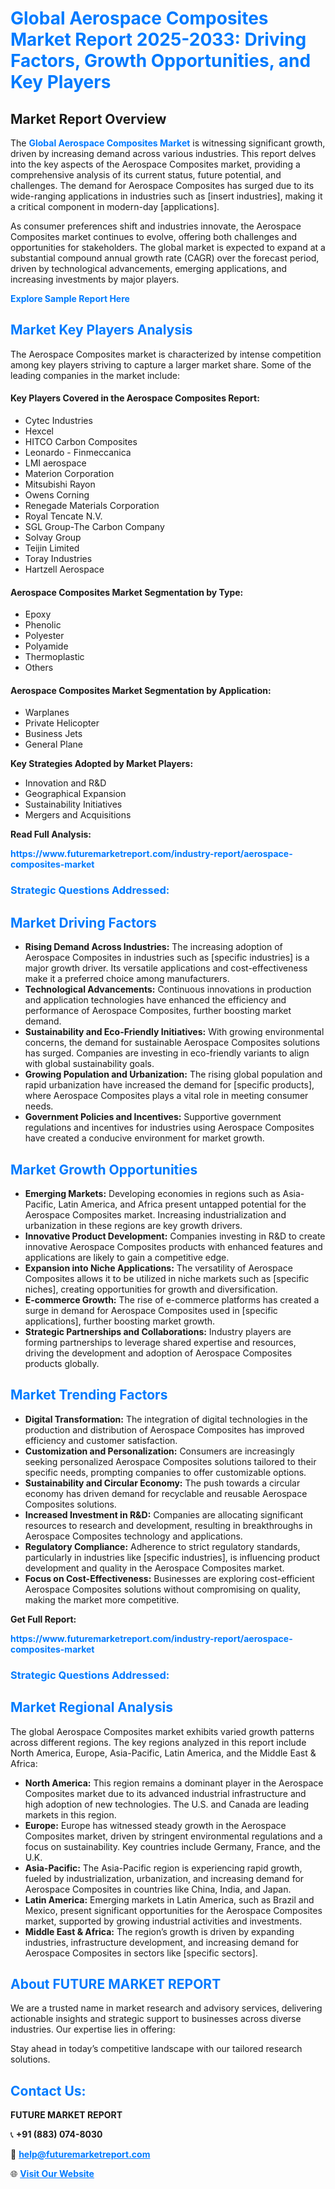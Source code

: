<h1 style="color: #007BFF;">Global Aerospace Composites Market Report 2025-2033: Driving Factors, Growth Opportunities, and Key Players</h1>

<section id="overview">
<h2>Market Report Overview</h2>
<p>The <a href="https://www.futuremarketreport.com/industry-report/aerospace-composites-market" style="color: #007BFF; text-decoration: none;"><strong>Global Aerospace Composites Market</strong></a> is witnessing significant growth, driven by increasing demand across various industries. This report delves into the key aspects of the Aerospace Composites market, providing a comprehensive analysis of its current status, future potential, and challenges. The demand for Aerospace Composites has surged due to its wide-ranging applications in industries such as [insert industries], making it a critical component in modern-day [applications].</p>
<p>As consumer preferences shift and industries innovate, the Aerospace Composites market continues to evolve, offering both challenges and opportunities for stakeholders. The global market is expected to expand at a substantial compound annual growth rate (CAGR) over the forecast period, driven by technological advancements, emerging applications, and increasing investments by major players.</p>
</section>

<section id="overview">
<p><a href="https://www.futuremarketreport.com/request-sample/reportId=105653" style="color: #007BFF; text-decoration: none;"><strong>Explore Sample Report Here</strong></a></p>
</section>

<section id="key-players">
<h2 style="color: #007BFF;">Market Key Players Analysis</h2>
<p>The Aerospace Composites market is characterized by intense competition among key players striving to capture a larger market share. Some of the leading companies in the market include:</p>
<h4>Key Players Covered in the Aerospace Composites Report:</h4>
<ul><li>Cytec Industries</li><li>Hexcel</li><li>HITCO Carbon Composites</li><li>Leonardo - Finmeccanica</li><li>LMI aerospace</li><li>Materion Corporation</li><li>Mitsubishi Rayon</li><li>Owens Corning</li><li>Renegade Materials Corporation</li><li>Royal Tencate N.V.</li><li>SGL Group-The Carbon Company</li><li>Solvay Group</li><li>Teijin Limited</li><li>Toray Industries</li><li>Hartzell Aerospace</li></ul>
<h4>Aerospace Composites Market Segmentation by Type:</h4>
<ul><li>Epoxy</li><li>Phenolic</li><li>Polyester</li><li>Polyamide</li><li>Thermoplastic</li><li>Others</li></ul>

<h4>Aerospace Composites Market Segmentation by Application:</h4>
<ul><li>Warplanes</li><li>Private Helicopter</li><li>Business Jets</li><li>General Plane</li></ul>
<p><strong>Key Strategies Adopted by Market Players:</strong></p>
<ul>
<li>Innovation and R&D</li>
<li>Geographical Expansion</li>
<li>Sustainability Initiatives</li>
<li>Mergers and Acquisitions</li>
</ul>
</section>

<section>
<p><strong>Read Full Analysis: </strong></p><a href="https://www.futuremarketreport.com/industry-report/aerospace-composites-market" style="color: #007BFF; text-decoration: none;"><strong>https://www.futuremarketreport.com/industry-report/aerospace-composites-market</strong></a>
<h3 style="color: #007BFF;">Strategic Questions Addressed:</h3>
</section>

<section id="driving-factors">
<h2 style="color: #007BFF;">Market Driving Factors</h2>
<ul>
<li><strong>Rising Demand Across Industries:</strong> The increasing adoption of Aerospace Composites in industries such as [specific industries] is a major growth driver. Its versatile applications and cost-effectiveness make it a preferred choice among manufacturers.</li>
<li><strong>Technological Advancements:</strong> Continuous innovations in production and application technologies have enhanced the efficiency and performance of Aerospace Composites, further boosting market demand.</li>
<li><strong>Sustainability and Eco-Friendly Initiatives:</strong> With growing environmental concerns, the demand for sustainable Aerospace Composites solutions has surged. Companies are investing in eco-friendly variants to align with global sustainability goals.</li>
<li><strong>Growing Population and Urbanization:</strong> The rising global population and rapid urbanization have increased the demand for [specific products], where Aerospace Composites plays a vital role in meeting consumer needs.</li>
<li><strong>Government Policies and Incentives:</strong> Supportive government regulations and incentives for industries using Aerospace Composites have created a conducive environment for market growth.</li>
</ul>
</section>

<section id="growth-opportunities">
<h2 style="color: #007BFF;">Market Growth Opportunities</h2>
<ul>
<li><strong>Emerging Markets:</strong> Developing economies in regions such as Asia-Pacific, Latin America, and Africa present untapped potential for the Aerospace Composites market. Increasing industrialization and urbanization in these regions are key growth drivers.</li>
<li><strong>Innovative Product Development:</strong> Companies investing in R&D to create innovative Aerospace Composites products with enhanced features and applications are likely to gain a competitive edge.</li>
<li><strong>Expansion into Niche Applications:</strong> The versatility of Aerospace Composites allows it to be utilized in niche markets such as [specific niches], creating opportunities for growth and diversification.</li>
<li><strong>E-commerce Growth:</strong> The rise of e-commerce platforms has created a surge in demand for Aerospace Composites used in [specific applications], further boosting market growth.</li>
<li><strong>Strategic Partnerships and Collaborations:</strong> Industry players are forming partnerships to leverage shared expertise and resources, driving the development and adoption of Aerospace Composites products globally.</li>
</ul>
</section>

<section id="trending-factors">
<h2 style="color: #007BFF;">Market Trending Factors</h2>
<ul>
<li><strong>Digital Transformation:</strong> The integration of digital technologies in the production and distribution of Aerospace Composites has improved efficiency and customer satisfaction.</li>
<li><strong>Customization and Personalization:</strong> Consumers are increasingly seeking personalized Aerospace Composites solutions tailored to their specific needs, prompting companies to offer customizable options.</li>
<li><strong>Sustainability and Circular Economy:</strong> The push towards a circular economy has driven demand for recyclable and reusable Aerospace Composites solutions.</li>
<li><strong>Increased Investment in R&D:</strong> Companies are allocating significant resources to research and development, resulting in breakthroughs in Aerospace Composites technology and applications.</li>
<li><strong>Regulatory Compliance:</strong> Adherence to strict regulatory standards, particularly in industries like [specific industries], is influencing product development and quality in the Aerospace Composites market.</li>
<li><strong>Focus on Cost-Effectiveness:</strong> Businesses are exploring cost-efficient Aerospace Composites solutions without compromising on quality, making the market more competitive.</li>
</ul>
</section>

<section>
<p><strong>Get Full Report: </strong></p><a href="https://www.futuremarketreport.com/industry-report/aerospace-composites-market" style="color: #007BFF; text-decoration: none;"><strong>https://www.futuremarketreport.com/industry-report/aerospace-composites-market</strong></a>
<h3 style="color: #007BFF;">Strategic Questions Addressed:</h3>
</section>


<section id="regional-analysis">
<h2 style="color: #007BFF;">Market Regional Analysis</h2>
<p>The global Aerospace Composites market exhibits varied growth patterns across different regions. The key regions analyzed in this report include North America, Europe, Asia-Pacific, Latin America, and the Middle East & Africa:</p>
<ul>
<li><strong>North America:</strong> This region remains a dominant player in the Aerospace Composites market due to its advanced industrial infrastructure and high adoption of new technologies. The U.S. and Canada are leading markets in this region.</li>
<li><strong>Europe:</strong> Europe has witnessed steady growth in the Aerospace Composites market, driven by stringent environmental regulations and a focus on sustainability. Key countries include Germany, France, and the U.K.</li>
<li><strong>Asia-Pacific:</strong> The Asia-Pacific region is experiencing rapid growth, fueled by industrialization, urbanization, and increasing demand for Aerospace Composites in countries like China, India, and Japan.</li>
<li><strong>Latin America:</strong> Emerging markets in Latin America, such as Brazil and Mexico, present significant opportunities for the Aerospace Composites market, supported by growing industrial activities and investments.</li>
<li><strong>Middle East & Africa:</strong> The region’s growth is driven by expanding industries, infrastructure development, and increasing demand for Aerospace Composites in sectors like [specific sectors].</li>
</ul>
</section>

<footer>
<h2 style="color: #007BFF;">About FUTURE MARKET REPORT</h2>
<p>We are a trusted name in market research and advisory services, delivering actionable insights and strategic support to businesses across diverse industries. Our expertise lies in offering:</p>

<p>Stay ahead in today’s competitive landscape with our tailored research solutions.</p>

<h2 style="color: #007BFF;">Contact Us:</h2>
<p><strong>FUTURE MARKET REPORT</strong></p>
<p>📞 <strong>+91 (883) 074-8030</strong></p>
<p>📧 <strong><a href="mailto:help@futuremarketreport.com" style="color: #007BFF;">help@futuremarketreport.com</a></strong></p>
<p>🌐 <strong><a href="https://www.futuremarketreport.com/" style="color: #007BFF;">Visit Our Website</a></strong></p>
</footer>
